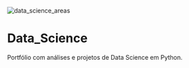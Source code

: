 ![data_science_areas](https://github.com/flavianazini/Data_Science/assets/129176467/6ecc9599-6393-44e2-ab9d-36e7e21f234f)

# Data_Science

Portfólio com análises e projetos de Data Science em Python.
